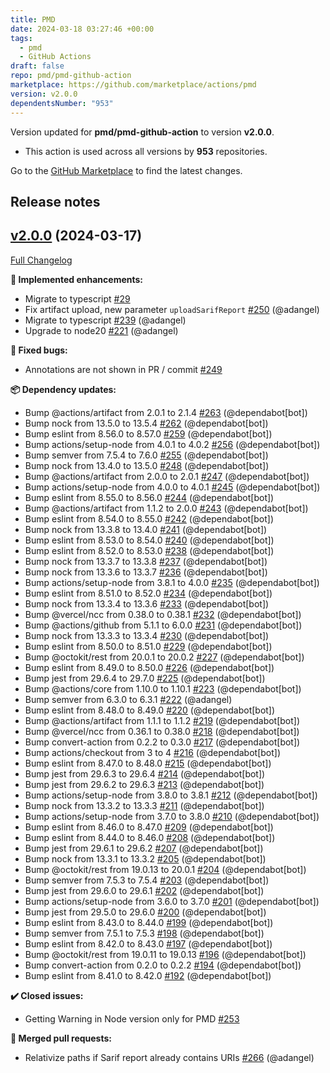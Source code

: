 ```yaml
---
title: PMD
date: 2024-03-18 03:27:46 +00:00
tags:
  - pmd
  - GitHub Actions
draft: false
repo: pmd/pmd-github-action
marketplace: https://github.com/marketplace/actions/pmd
version: v2.0.0
dependentsNumber: "953"
---
```



Version updated for **pmd/pmd-github-action** to version **v2.0.0**.
- This action is used across all versions by **953** repositories.

Go to the [GitHub Marketplace](https://github.com/marketplace/actions/pmd) to find the latest changes.

## Release notes

## [v2.0.0](https://github.com/pmd/pmd-github-action/tree/v2.0.0) (2024-03-17)

[Full Changelog](https://github.com/pmd/pmd-github-action/compare/v1.4.1...v2.0.0)

**🚀 Implemented enhancements:**

- Migrate to typescript [\#29](https://github.com/pmd/pmd-github-action/issues/29)
- Fix artifact upload, new parameter `uploadSarifReport` [\#250](https://github.com/pmd/pmd-github-action/pull/250) (@adangel)
- Migrate to typescript [\#239](https://github.com/pmd/pmd-github-action/pull/239) (@adangel)
- Upgrade to node20 [\#221](https://github.com/pmd/pmd-github-action/pull/221) (@adangel)

**🐛 Fixed bugs:**

- Annotations are not shown in PR / commit [\#249](https://github.com/pmd/pmd-github-action/issues/249)

**📦 Dependency updates:**

- Bump @actions/artifact from 2.0.1 to 2.1.4 [\#263](https://github.com/pmd/pmd-github-action/pull/263) (@dependabot[bot])
- Bump nock from 13.5.0 to 13.5.4 [\#262](https://github.com/pmd/pmd-github-action/pull/262) (@dependabot[bot])
- Bump eslint from 8.56.0 to 8.57.0 [\#259](https://github.com/pmd/pmd-github-action/pull/259) (@dependabot[bot])
- Bump actions/setup-node from 4.0.1 to 4.0.2 [\#256](https://github.com/pmd/pmd-github-action/pull/256) (@dependabot[bot])
- Bump semver from 7.5.4 to 7.6.0 [\#255](https://github.com/pmd/pmd-github-action/pull/255) (@dependabot[bot])
- Bump nock from 13.4.0 to 13.5.0 [\#248](https://github.com/pmd/pmd-github-action/pull/248) (@dependabot[bot])
- Bump @actions/artifact from 2.0.0 to 2.0.1 [\#247](https://github.com/pmd/pmd-github-action/pull/247) (@dependabot[bot])
- Bump actions/setup-node from 4.0.0 to 4.0.1 [\#245](https://github.com/pmd/pmd-github-action/pull/245) (@dependabot[bot])
- Bump eslint from 8.55.0 to 8.56.0 [\#244](https://github.com/pmd/pmd-github-action/pull/244) (@dependabot[bot])
- Bump @actions/artifact from 1.1.2 to 2.0.0 [\#243](https://github.com/pmd/pmd-github-action/pull/243) (@dependabot[bot])
- Bump eslint from 8.54.0 to 8.55.0 [\#242](https://github.com/pmd/pmd-github-action/pull/242) (@dependabot[bot])
- Bump nock from 13.3.8 to 13.4.0 [\#241](https://github.com/pmd/pmd-github-action/pull/241) (@dependabot[bot])
- Bump eslint from 8.53.0 to 8.54.0 [\#240](https://github.com/pmd/pmd-github-action/pull/240) (@dependabot[bot])
- Bump eslint from 8.52.0 to 8.53.0 [\#238](https://github.com/pmd/pmd-github-action/pull/238) (@dependabot[bot])
- Bump nock from 13.3.7 to 13.3.8 [\#237](https://github.com/pmd/pmd-github-action/pull/237) (@dependabot[bot])
- Bump nock from 13.3.6 to 13.3.7 [\#236](https://github.com/pmd/pmd-github-action/pull/236) (@dependabot[bot])
- Bump actions/setup-node from 3.8.1 to 4.0.0 [\#235](https://github.com/pmd/pmd-github-action/pull/235) (@dependabot[bot])
- Bump eslint from 8.51.0 to 8.52.0 [\#234](https://github.com/pmd/pmd-github-action/pull/234) (@dependabot[bot])
- Bump nock from 13.3.4 to 13.3.6 [\#233](https://github.com/pmd/pmd-github-action/pull/233) (@dependabot[bot])
- Bump @vercel/ncc from 0.38.0 to 0.38.1 [\#232](https://github.com/pmd/pmd-github-action/pull/232) (@dependabot[bot])
- Bump @actions/github from 5.1.1 to 6.0.0 [\#231](https://github.com/pmd/pmd-github-action/pull/231) (@dependabot[bot])
- Bump nock from 13.3.3 to 13.3.4 [\#230](https://github.com/pmd/pmd-github-action/pull/230) (@dependabot[bot])
- Bump eslint from 8.50.0 to 8.51.0 [\#229](https://github.com/pmd/pmd-github-action/pull/229) (@dependabot[bot])
- Bump @octokit/rest from 20.0.1 to 20.0.2 [\#227](https://github.com/pmd/pmd-github-action/pull/227) (@dependabot[bot])
- Bump eslint from 8.49.0 to 8.50.0 [\#226](https://github.com/pmd/pmd-github-action/pull/226) (@dependabot[bot])
- Bump jest from 29.6.4 to 29.7.0 [\#225](https://github.com/pmd/pmd-github-action/pull/225) (@dependabot[bot])
- Bump @actions/core from 1.10.0 to 1.10.1 [\#223](https://github.com/pmd/pmd-github-action/pull/223) (@dependabot[bot])
- Bump semver from 6.3.0 to 6.3.1 [\#222](https://github.com/pmd/pmd-github-action/pull/222) (@adangel)
- Bump eslint from 8.48.0 to 8.49.0 [\#220](https://github.com/pmd/pmd-github-action/pull/220) (@dependabot[bot])
- Bump @actions/artifact from 1.1.1 to 1.1.2 [\#219](https://github.com/pmd/pmd-github-action/pull/219) (@dependabot[bot])
- Bump @vercel/ncc from 0.36.1 to 0.38.0 [\#218](https://github.com/pmd/pmd-github-action/pull/218) (@dependabot[bot])
- Bump convert-action from 0.2.2 to 0.3.0 [\#217](https://github.com/pmd/pmd-github-action/pull/217) (@dependabot[bot])
- Bump actions/checkout from 3 to 4 [\#216](https://github.com/pmd/pmd-github-action/pull/216) (@dependabot[bot])
- Bump eslint from 8.47.0 to 8.48.0 [\#215](https://github.com/pmd/pmd-github-action/pull/215) (@dependabot[bot])
- Bump jest from 29.6.3 to 29.6.4 [\#214](https://github.com/pmd/pmd-github-action/pull/214) (@dependabot[bot])
- Bump jest from 29.6.2 to 29.6.3 [\#213](https://github.com/pmd/pmd-github-action/pull/213) (@dependabot[bot])
- Bump actions/setup-node from 3.8.0 to 3.8.1 [\#212](https://github.com/pmd/pmd-github-action/pull/212) (@dependabot[bot])
- Bump nock from 13.3.2 to 13.3.3 [\#211](https://github.com/pmd/pmd-github-action/pull/211) (@dependabot[bot])
- Bump actions/setup-node from 3.7.0 to 3.8.0 [\#210](https://github.com/pmd/pmd-github-action/pull/210) (@dependabot[bot])
- Bump eslint from 8.46.0 to 8.47.0 [\#209](https://github.com/pmd/pmd-github-action/pull/209) (@dependabot[bot])
- Bump eslint from 8.44.0 to 8.46.0 [\#208](https://github.com/pmd/pmd-github-action/pull/208) (@dependabot[bot])
- Bump jest from 29.6.1 to 29.6.2 [\#207](https://github.com/pmd/pmd-github-action/pull/207) (@dependabot[bot])
- Bump nock from 13.3.1 to 13.3.2 [\#205](https://github.com/pmd/pmd-github-action/pull/205) (@dependabot[bot])
- Bump @octokit/rest from 19.0.13 to 20.0.1 [\#204](https://github.com/pmd/pmd-github-action/pull/204) (@dependabot[bot])
- Bump semver from 7.5.3 to 7.5.4 [\#203](https://github.com/pmd/pmd-github-action/pull/203) (@dependabot[bot])
- Bump jest from 29.6.0 to 29.6.1 [\#202](https://github.com/pmd/pmd-github-action/pull/202) (@dependabot[bot])
- Bump actions/setup-node from 3.6.0 to 3.7.0 [\#201](https://github.com/pmd/pmd-github-action/pull/201) (@dependabot[bot])
- Bump jest from 29.5.0 to 29.6.0 [\#200](https://github.com/pmd/pmd-github-action/pull/200) (@dependabot[bot])
- Bump eslint from 8.43.0 to 8.44.0 [\#199](https://github.com/pmd/pmd-github-action/pull/199) (@dependabot[bot])
- Bump semver from 7.5.1 to 7.5.3 [\#198](https://github.com/pmd/pmd-github-action/pull/198) (@dependabot[bot])
- Bump eslint from 8.42.0 to 8.43.0 [\#197](https://github.com/pmd/pmd-github-action/pull/197) (@dependabot[bot])
- Bump @octokit/rest from 19.0.11 to 19.0.13 [\#196](https://github.com/pmd/pmd-github-action/pull/196) (@dependabot[bot])
- Bump convert-action from 0.2.0 to 0.2.2 [\#194](https://github.com/pmd/pmd-github-action/pull/194) (@dependabot[bot])
- Bump eslint from 8.41.0 to 8.42.0 [\#192](https://github.com/pmd/pmd-github-action/pull/192) (@dependabot[bot])

**✔️ Closed issues:**

- Getting Warning in Node version only for PMD [\#253](https://github.com/pmd/pmd-github-action/issues/253)

**🎉 Merged pull requests:**

- Relativize paths if Sarif report already contains URIs [\#266](https://github.com/pmd/pmd-github-action/pull/266) (@adangel)

